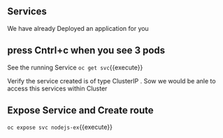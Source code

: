 ## Services
We have already Deployed an application for you

## press Cntrl+c when you see 3 pods
See the running Service
`oc get svc`{{execute}} 

Verify the service created is of type ClusterIP . Sow we would be anle to access this services within Cluster


## Expose Service and Create route 

`oc expose svc nodejs-ex`{{execute}}
